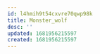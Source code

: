 ```yaml
---
id: l4hmih9t54cxvre70qwp98k
title: Monster_wolf
desc: ''
updated: 1681956215597
created: 1681956215597
---
```

